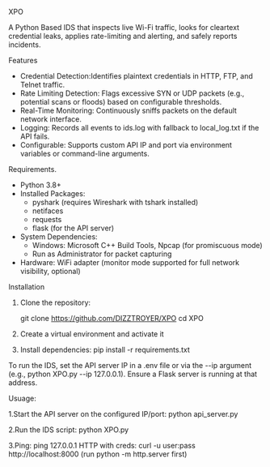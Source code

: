  XPO
 
A Python Based IDS that inspects live Wi-Fi traffic, looks for cleartext credential leaks, applies  rate-limiting and alerting, and safely reports incidents.

Features
- Credential Detection:Identifies plaintext credentials in HTTP, FTP, and Telnet traffic.
- Rate Limiting Detection: Flags excessive SYN or UDP packets (e.g., potential scans or floods) based on configurable thresholds.
- Real-Time Monitoring: Continuously sniffs packets on the default network interface.
- Logging: Records all events to ids.log with fallback to local_log.txt if the API fails.
- Configurable: Supports custom API IP and port via environment variables or command-line arguments.

Requirements.
- Python 3.8+
- Installed Packages: 
  - pyshark (requires Wireshark with tshark installed)
  - netifaces
  - requests
  - flask (for the API server)
- System Dependencies:
  - Windows: Microsoft C++ Build Tools, Npcap (for promiscuous mode)
  - Run as Administrator for packet capturing
- Hardware: WiFi adapter (monitor mode supported for full network visibility, optional)

 Installation
1. Clone the repository:

   git clone https://github.com/DIZZTROYER/XPO
   cd XPO
   
2. Create a virtual environment and activate it

3. Install dependencies:
   pip install -r requirements.txt

   
To run the IDS, set the API server IP in a .env file or via the --ip argument (e.g., python XPO.py --ip 127.0.0.1). Ensure a Flask server is running at that address.


Usuage:

1.Start the API server on the configured IP/port:
  python api_server.py

2.Run the IDS script:
  python XPO.py

3.Ping: ping 127.0.0.1
  HTTP with creds: curl -u user:pass http://localhost:8000 (run python -m http.server first)
